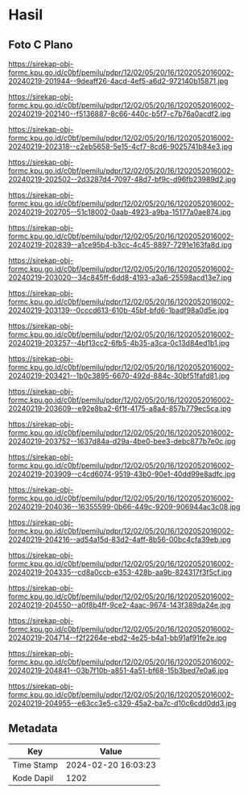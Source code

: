 # Hasil

## Foto C Plano

https://sirekap-obj-formc.kpu.go.id/c0bf/pemilu/pdpr/12/02/05/20/16/1202052016002-20240219-201944--9deaff26-4acd-4ef5-a6d2-972140b15871.jpg

https://sirekap-obj-formc.kpu.go.id/c0bf/pemilu/pdpr/12/02/05/20/16/1202052016002-20240219-202140--f5136887-8c66-440c-b5f7-c7b76a0acdf2.jpg

https://sirekap-obj-formc.kpu.go.id/c0bf/pemilu/pdpr/12/02/05/20/16/1202052016002-20240219-202318--c2eb5658-5e15-4cf7-8cd6-9025741b84e3.jpg

https://sirekap-obj-formc.kpu.go.id/c0bf/pemilu/pdpr/12/02/05/20/16/1202052016002-20240219-202502--2d3287d4-7097-48d7-bf9c-d96fb23989d2.jpg

https://sirekap-obj-formc.kpu.go.id/c0bf/pemilu/pdpr/12/02/05/20/16/1202052016002-20240219-202705--51c18002-0aab-4923-a9ba-15177a0ae874.jpg

https://sirekap-obj-formc.kpu.go.id/c0bf/pemilu/pdpr/12/02/05/20/16/1202052016002-20240219-202839--a1ce95b4-b3cc-4c45-8897-7291e163fa8d.jpg

https://sirekap-obj-formc.kpu.go.id/c0bf/pemilu/pdpr/12/02/05/20/16/1202052016002-20240219-203020--34c845ff-6dd8-4193-a3a6-25598acd13e7.jpg

https://sirekap-obj-formc.kpu.go.id/c0bf/pemilu/pdpr/12/02/05/20/16/1202052016002-20240219-203139--0cccd613-610b-45bf-bfd6-1badf98a0d5e.jpg

https://sirekap-obj-formc.kpu.go.id/c0bf/pemilu/pdpr/12/02/05/20/16/1202052016002-20240219-203257--4bf13cc2-6fb5-4b35-a3ca-0c13d84ed1b1.jpg

https://sirekap-obj-formc.kpu.go.id/c0bf/pemilu/pdpr/12/02/05/20/16/1202052016002-20240219-203421--1b0c3895-6670-492d-884c-30bf51fafd81.jpg

https://sirekap-obj-formc.kpu.go.id/c0bf/pemilu/pdpr/12/02/05/20/16/1202052016002-20240219-203609--e92e8ba2-6f1f-4175-a8a4-857b779ec5ca.jpg

https://sirekap-obj-formc.kpu.go.id/c0bf/pemilu/pdpr/12/02/05/20/16/1202052016002-20240219-203752--1637d84a-d29a-4be0-bee3-debc877b7e0c.jpg

https://sirekap-obj-formc.kpu.go.id/c0bf/pemilu/pdpr/12/02/05/20/16/1202052016002-20240219-203909--c4cd6074-9519-43b0-90e1-40dd99e8adfc.jpg

https://sirekap-obj-formc.kpu.go.id/c0bf/pemilu/pdpr/12/02/05/20/16/1202052016002-20240219-204036--16355599-0b66-449c-9209-906944ac3c08.jpg

https://sirekap-obj-formc.kpu.go.id/c0bf/pemilu/pdpr/12/02/05/20/16/1202052016002-20240219-204216--ad54a15d-83d2-4aff-8b56-00bc4cfa39eb.jpg

https://sirekap-obj-formc.kpu.go.id/c0bf/pemilu/pdpr/12/02/05/20/16/1202052016002-20240219-204335--cd8a0ccb-e353-428b-aa9b-824317f3f5cf.jpg

https://sirekap-obj-formc.kpu.go.id/c0bf/pemilu/pdpr/12/02/05/20/16/1202052016002-20240219-204550--a0f8b4ff-9ce2-4aac-9674-143f389da24e.jpg

https://sirekap-obj-formc.kpu.go.id/c0bf/pemilu/pdpr/12/02/05/20/16/1202052016002-20240219-204714--f2f2264e-ebd2-4e25-b4a1-bb91af91fe2e.jpg

https://sirekap-obj-formc.kpu.go.id/c0bf/pemilu/pdpr/12/02/05/20/16/1202052016002-20240219-204841--03b7f10b-a851-4a51-bf68-15b3bed7e0a6.jpg

https://sirekap-obj-formc.kpu.go.id/c0bf/pemilu/pdpr/12/02/05/20/16/1202052016002-20240219-204955--e63cc3e5-c329-45a2-ba7c-d10c6cdd0dd3.jpg


## Metadata

| Key        | Value               |
| ---------- | ------------------- |
| Time Stamp | 2024-02-20 16:03:23 |
| Kode Dapil | 1202                |



